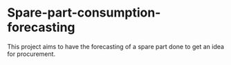 # Spare-part-consumption-forecasting
This project aims to have the forecasting of a spare part done to get an idea for procurement.
